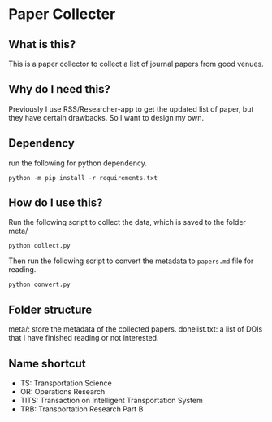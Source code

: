 # Paper Collecter

## What is this?
This is a paper collector to collect a list of journal papers from good venues.

## Why do I need this?
Previously I use RSS/Researcher-app to get the updated list of paper, but they have certain drawbacks. So I want to design my own.

## Dependency
run the following for python dependency.
```
python -m pip install -r requirements.txt
```

## How do I use this?
Run the following script to collect the data, which is saved to the folder meta/
```
python collect.py
```
Then run the following script to convert the metadata to `papers.md` file for reading.
```
python convert.py
```

## Folder structure
meta/: store the metadata of the collected papers.
donelist.txt: a list of DOIs that I have finished reading or not interested.

## Name shortcut
- TS: Transportation Science
- OR: Operations Research
- TITS: Transaction on Intelligent Transportation System
- TRB: Transportation Research Part B